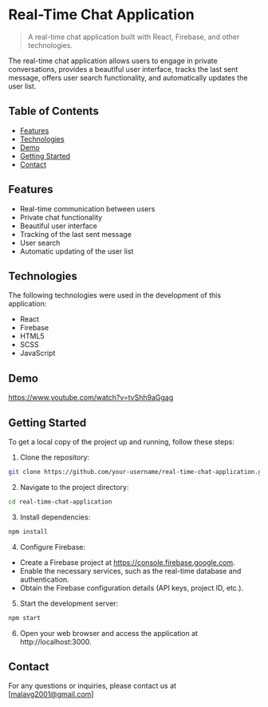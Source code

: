 # Real-Time Chat Application

> A real-time chat application built with React, Firebase, and other technologies.

The real-time chat application allows users to engage in private conversations, provides a beautiful user interface, tracks the last sent message, offers user search functionality, and automatically updates the user list.

## Table of Contents

- [Features](#features)
- [Technologies](#technologies)
- [Demo](#demo)
- [Getting Started](#getting-started)
- [Contact](#contact)

## Features

- Real-time communication between users
- Private chat functionality
- Beautiful user interface
- Tracking of the last sent message
- User search
- Automatic updating of the user list


## Technologies

The following technologies were used in the development of this application:

- React
- Firebase
- HTML5
- SCSS
- JavaScript

## Demo

https://www.youtube.com/watch?v=tvShh9aGgag


## Getting Started

To get a local copy of the project up and running, follow these steps:

1. Clone the repository:
```bash
git clone https://github.com/your-username/real-time-chat-application.git
```

2. Navigate to the project directory:
```bash
cd real-time-chat-application
```

3. Install dependencies:
```bash
npm install
```
4. Configure Firebase:
- Create a Firebase project at https://console.firebase.google.com.
- Enable the necessary services, such as the real-time database and authentication.
- Obtain the Firebase configuration details (API keys, project ID, etc.).

5. Start the development server:
```bash
npm start
```
6. Open your web browser and access the application at http://localhost:3000.

## Contact
For any questions or inquiries, please contact us at [malavg2001@gmail.com]

